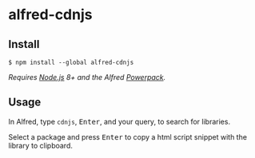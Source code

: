 # alfred-cdnjs

## Install
```
$ npm install --global alfred-cdnjs
```
*Requires [Node.js](https://nodejs.org) 8+ and the Alfred [Powerpack](https://www.alfredapp.com/powerpack/).*

## Usage
In Alfred, type `cdnjs`, <kbd>Enter</kbd>, and your query, to search for libraries.

Select a package and press <kbd>Enter</kbd> to copy a html script snippet with the library to clipboard.<br>


